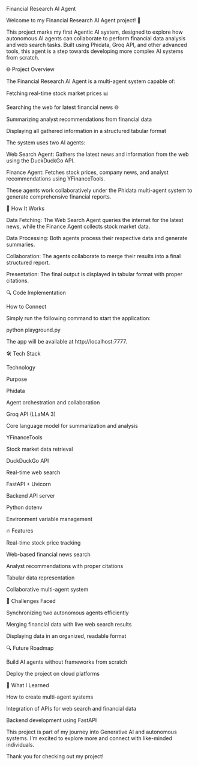 Financial Research AI Agent

Welcome to my Financial Research AI Agent project! 🚀

This project marks my first Agentic AI system, designed to explore how autonomous AI agents can collaborate to perform financial data analysis and web search tasks. Built using Phidata, Groq API, and other advanced tools, this agent is a step towards developing more complex AI systems from scratch.

🌐 Project Overview

The Financial Research AI Agent is a multi-agent system capable of:

Fetching real-time stock market prices 📊

Searching the web for latest financial news 🌐

Summarizing analyst recommendations from financial data

Displaying all gathered information in a structured tabular format

The system uses two AI agents:

Web Search Agent: Gathers the latest news and information from the web using the DuckDuckGo API.

Finance Agent: Fetches stock prices, company news, and analyst recommendations using YFinanceTools.

These agents work collaboratively under the Phidata multi-agent system to generate comprehensive financial reports.

🔑 How It Works

Data Fetching: The Web Search Agent queries the internet for the latest news, while the Finance Agent collects stock market data.

Data Processing: Both agents process their respective data and generate summaries.

Collaboration: The agents collaborate to merge their results into a final structured report.

Presentation: The final output is displayed in tabular format with proper citations.

🔍 Code Implementation

How to Connect

Simply run the following command to start the application:

python playground.py

The app will be available at http://localhost:7777.

🛠️ Tech Stack

Technology

Purpose

Phidata

Agent orchestration and collaboration

Groq API (LLaMA 3)

Core language model for summarization and analysis

YFinanceTools

Stock market data retrieval

DuckDuckGo API

Real-time web search

FastAPI + Uvicorn

Backend API server

Python dotenv

Environment variable management

🔥 Features

Real-time stock price tracking

Web-based financial news search

Analyst recommendations with proper citations

Tabular data representation

Collaborative multi-agent system

🧠 Challenges Faced

Synchronizing two autonomous agents efficiently

Merging financial data with live web search results

Displaying data in an organized, readable format

🔍 Future Roadmap

Build AI agents without frameworks from scratch

Deploy the project on cloud platforms

💪 What I Learned

How to create multi-agent systems

Integration of APIs for web search and financial data

Backend development using FastAPI

This project is part of my journey into Generative AI and autonomous systems. I'm excited to explore more and connect with like-minded individuals.

Thank you for checking out my project!




